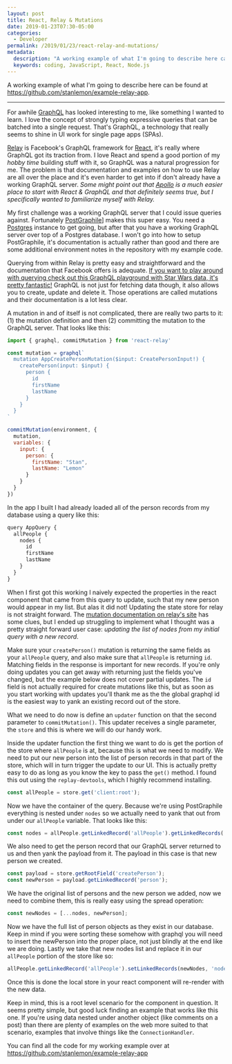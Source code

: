 ```yaml
---
layout: post
title: React, Relay & Mutations
date: 2019-01-23T07:30-05:00
categories:
  - Developer
permalink: /2019/01/23/react-relay-and-mutations/
metadata:
  description: "A working example of what I'm going to describe here can be found at https://github.com/stanlemon/example-relay-app."
  keywords: coding, JavaScript, React, Node.js
---
```


A working example of what I'm going to describe here can be found at https://github.com/stanlemon/example-relay-app.

--------

For awhile [GraphQL](https://graphql.org) has looked interesting to me, like something I wanted to learn. I love the concept of strongly typing expressive queries that can be batched into a single request. That's GraphQL, a technology that really seems to shine in UI work for single page apps (SPAs).

[Relay](https://facebook.github.io/relay/) is Facebook's GraphQL framework for [React](https://reactjs.org), it's really where GraphQL got its traction from. I love React and spend a good portion of my _hobby time_ building stuff with it, so GraphQL was a natural progression for me.  The problem is that documentation and examples on how to use Relay are all over the place and it's even harder to get into if don't already have a working GraphQL server. _Some might point out that [Apollo](https://www.apollographql.com/) is a much easier place to start with React & GraphQL and that definitely seems true, but I specifically wanted to familiarize myself with Relay._

My first challenge was a working GraphQL server that I could issue queries against. Fortunately [PostGraphile](https://www.graphile.org/postgraphile/)] makes this super easy. You need a [Postgres](http://postgresql.org) instance to get going, but after that you have a working GraphQL server over top of a Postgres database. I won't go into how to setup PostGraphile, it's documentation is actually rather than good and there are some additional environment notes in the repository with my example code.

Querying from within Relay is pretty easy and straightforward and the documentation that Facebook offers is adequate. [If you want to play around with querying check out this GraphQL playground with Star Wars data, it's pretty fantastic!](https://www.graphqlbin.com/v2/KZ4Efq) GraphQL is not just for fetching data though, it also allows you to create, update and delete it. Those operations are called mutations and their documentation is a lot less clear.

A mutation in and of itself is not complicated, there are really two parts to it: (1) the mutation definition and then (2) committing the mutation to the GraphQL server.  That looks like this:

```javascript
import { graphql, commitMutation } from 'react-relay'

const mutation = graphql`
  mutation AppCreatePersonMutation($input: CreatePersonInput!) {
    createPerson(input: $input) {
      person {
        id
        firstName
        lastName
      }
    }
  }
`

commitMutation(environment, {
  mutation,
  variables: {
    input: {
      person: {
        firstName: "Stan",
        lastName: "Lemon"
      }
    }
  }
})
```

In the app I built I had already loaded all of the person records from my database using a query like this:

```javascript
query AppQuery {
  allPeople {
    nodes {
      id
      firstName
      lastName
    }
  }
}
```

When I first got this working I naively expected the properties in the react component that came from this query to update, such that my new person would appear in my list.  But alas it did not! Updating the state store for relay is not straight forward. The [mutation documentation on relay's site](https://facebook.github.io/relay/docs/en/mutations.html) has some clues, but I ended up struggling to implement what I thought was a pretty straight forward user case: _updating the list of nodes from my initial query with a new record_.

Make sure your `createPerson()` mutation is returning the same fields as your `allPeople` query, and also make sure that `allPeople` is returning `id`. Matching fields in the response is important for new records. If you're only doing updates you can get away with returning just the fields you've changed, but the example below does not cover partial updates.  The `id` field is not actually required for create mutations like this, but as soon as you start working with updates you'll thank me as the the global graphql id is the easiest way to yank an existing record out of the store.

What we need to do now is define an `updater` function on that the second parameter to `commitMutation()`.  This updater receives a single parameter, the `store` and this is where we will do our handy work.

Inside the updater function the first thing we want to do is get the portion of the store where `allPeople` is at, because this is what we need to modify.  We need to put our new person into the list of person records in that part of the store, which will in turn trigger the update to our UI. This is actually pretty easy to do as long as you know the key to pass the `get()` method. I found this out using the `replay-devtools`, which I highly recommend installing.

```javascript
const allPeople = store.get('client:root');
```

Now we have the container of the query. Because we're using PostGraphile everything is nested under `nodes` so we actually need to yank that out from under our `allPeople` variable. That looks like this:

```javascript
const nodes = allPeople.getLinkedRecord('allPeople').getLinkedRecords('nodes');
```

We also need to get the person record that our GraphQL server returned to us and then yank the payload from it.  The payload in this case is that new person we created.

```javascript
const payload = store.getRootField('createPerson');
const newPerson = payload.getLinkedRecord('person');
```

We have the original list of persons and the new person we added, now we need to combine them, this is really easy using the spread operation:

```javascript
const newNodes = [...nodes, newPerson];
```

Now we have the full list of person objects as they exist in our database. Keep in mind if you were sorting these somehow with graphql you will need to insert the newPerson into the proper place, not just blindly at the end like we are doing.   Lastly we take that new nodes list and replace it in our `allPeople` portion of the store like so:

```javascript
allPeople.getLinkedRecord('allPeople').setLinkedRecords(newNodes, 'nodes');
```

Once this is done the local store in your react component will re-render with the new data.

Keep in mind, this is a root level scenario for the component in question.  It seems pretty simple, but good luck finding an example that works like this one. If you're using data nested under another object (like comments on a post) than there are plenty of examples on the web more suited to that scenario, examples that involve things like the `ConnectionHandler`.

You can find all the code for my working example over at https://github.com/stanlemon/example-relay-app

